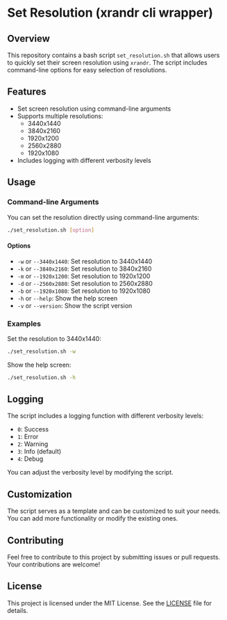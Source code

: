 # Set Resolution (xrandr cli wrapper)

## Overview

This repository contains a bash script `set_resolution.sh` that allows users to quickly set their screen resolution using `xrandr`. The script includes command-line options for easy selection of resolutions.

## Features

- Set screen resolution using command-line arguments
- Supports multiple resolutions:
  - 3440x1440
  - 3840x2160
  - 1920x1200
  - 2560x2880
  - 1920x1080
- Includes logging with different verbosity levels

## Usage

### Command-line Arguments

You can set the resolution directly using command-line arguments:

```bash
./set_resolution.sh [option]
```

#### Options

- `-w` or `--3440x1440`: Set resolution to 3440x1440
- `-k` or `--3840x2160`: Set resolution to 3840x2160
- `-m` or `--1920x1200`: Set resolution to 1920x1200
- `-d` or `--2560x2880`: Set resolution to 2560x2880
- `-b` or `--1920x1080`: Set resolution to 1920x1080
- `-h` or `--help`: Show the help screen
- `-v` or `--version`: Show the script version

### Examples

Set the resolution to 3440x1440:

```bash
./set_resolution.sh -w
```

Show the help screen:

```bash
./set_resolution.sh -h
```

## Logging

The script includes a logging function with different verbosity levels:

- `0`: Success
- `1`: Error
- `2`: Warning
- `3`: Info (default)
- `4`: Debug

You can adjust the verbosity level by modifying the script.

## Customization

The script serves as a template and can be customized to suit your needs. You can add more functionality or modify the existing ones.

## Contributing

Feel free to contribute to this project by submitting issues or pull requests. Your contributions are welcome!

## License

This project is licensed under the MIT License. See the [LICENSE](LICENSE) file for details.

